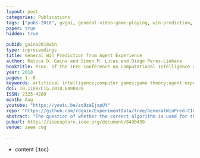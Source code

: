 ```yaml
---
layout: post
categories: Publications
tags: ["pubs-2018", gvgai, general-video-game-playing, win-prediction, ieee-cog, rhea, mcts]
paper: true
hidden: true

pubid: gaina2018win
type: inproceedings
title: General Win Prediction from Agent Experience
author: Raluca D. Gaina and Simon M. Lucas and Diego Perez-Liebana
booktitle: Proc. of the IEEE Conference on Computational Intelligence and Games (CIG)
year: 2018
pages: 1--8
keywords: artificial intelligence;computer games;game theory;agent experience;game-based features;prediction system;video game AI framework;Games;Artificial intelligence;Feature extraction;Monte Carlo methods;Measurement;Sociology;general video game playing;rolling horizon evolution;monte carlo tree search;win prediction
doi: 10.1109/CIG.2018.8490439
ISSN: 2325-4289
month: Aug
youtube: "https://youtu.be/zq9zaEjspUY"
repo: "https://github.com/rdgain/ExperimentData/tree/GeneralWinPred-CIG-18"
abstract: "The question of whether the correct algorithm is used for the problem at hand usually comes at the end of execution, when the algorithm's ability to solve the problem (or not) can be verified. But what if this question could be answered in advance, with enough notice to make changes in the approach in order for it to be more successful? This paper proposes a general agent performance prediction system, tested in real time within the context of the General Video Game AI framework. It is solely based on agent features, therefore removing potential human bias produced by game-based features observed in known games. Three different models can be queried while playing the game to determine whether the agent will win or lose, based on the current game state: early, mid and late game feature models. The models are trained on 80 games in the framework and tested on 20 new games, for 14 variations of 3 different methods. Results are positive, indicating that there is great scope for predicting the outcome of any given game."
puburl: https://ieeexplore.ieee.org/document/8490439
venue: ieee cog

---
```


* content
{:toc}

